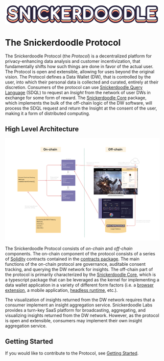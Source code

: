 ![Snickerdoodle Protocol](https://github.com/SnickerdoodleLabs/Snickerdoodle-Theme-Light/blob/main/snickerdoodle_horizontal_notab.png?raw=true)

# The Snickerdoodle Protocol

The Snickerdoodle Protocol (the *Protocol*) is a decentralized platform for privacy-enhancing data analysis and customer incentivization, that fundamentally shifts how such things are done in favor of the actual user. The Protocol is open and extensible, allowing for uses beyond the original vision. The Protocol defines a Data Wallet (DW), that is controlled by the user, into which their personal data is collected and curated, entirely at their discretion. Consumers of the protocol can use [Snickerdoodle Query Language](/documentation/sdql/README.md) (SDQL) to request an *Insight* from the network of user DWs in exchange for some form of reward. The [Snickerdoodle Core](/packages/core/README.md) package, which implements the bulk of the off-chain logic of the DW software, will process the SDQL request and return the Insight at the consent of the user, making it a form of distributed computing.

## High Level Architecture

![Architecture Diagram](/documentation/images/protocol-architecture.png)

The Snickerdoodle Protocol consists of *on-chain* and *off-chain* components. The on-chain component of the protocol consists of a series of [Solidity](https://soliditylang.org/) contracts contained in the [contracts package](/packages/contracts/README.md). The main functions of the on-chain protocol are governance, auditable consent tracking, and querying the DW network for insights. The off-chain part of the protocol is primarily characterized by the [Snickerdoodle Core](/packages/core/README.md), which is a typescript package that can be leveraged as the kernel for implementing a data wallet application in a variety of different form factors (i.e. a [browser extension](/packages/browserExtension/README.md), a mobile application, [headless runtime](/packages/test-harness/README.md), etc.). 

The visualization of insights returned from the DW network requires that a consumer implement an insight aggregation service. Snickerdoodle Labs provides a turn-key SaaS platform for broadcasting, aggregating, and visualizing insights returned from the DW network. However, as the protocol is open and extensible, consumers may implement their own insight aggregation service. 

## Getting Started
 
If you would like to contribute to the Protocol, see [Getting Started](/documentation/GETTINGSTARTED.md). 